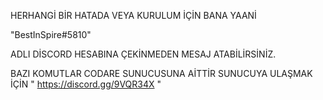HERHANGİ BİR HATADA VEYA KURULUM İÇİN BANA YAANİ

"BestInSpire#5810"

ADLI DİSCORD HESABINA ÇEKİNMEDEN MESAJ ATABİLİRSİNİZ.

BAZI KOMUTLAR CODARE SUNUCUSUNA AİTTİR SUNUCUYA ULAŞMAK İÇİN " https://discord.gg/9VQR34X "
